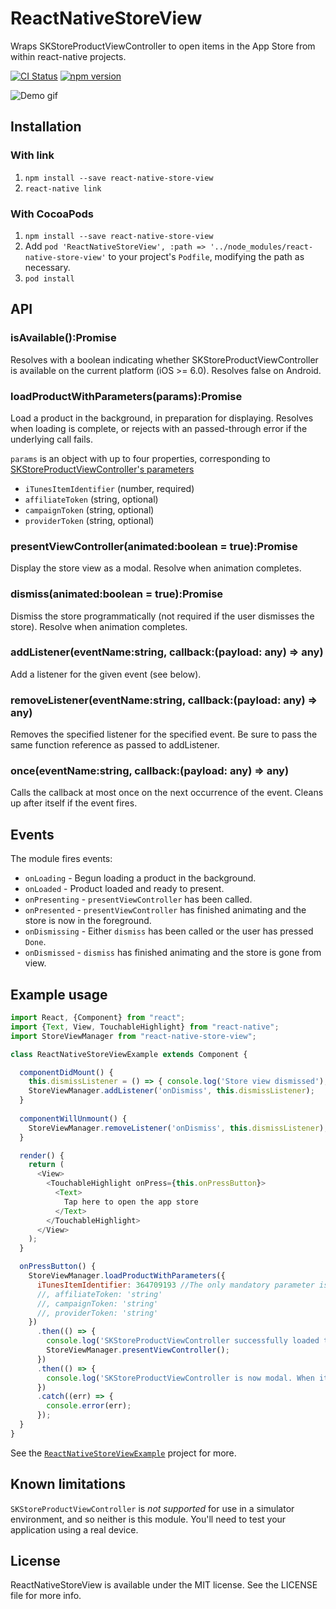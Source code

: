 # ReactNativeStoreView

Wraps SKStoreProductViewController to open items in the App Store from within react-native projects.

[![CI Status](https://travis-ci.org/rh389/react-native-store-view.svg?branch=master)](https://travis-ci.org/rh389/react-native-store-view) [![npm version](https://badge.fury.io/js/react-native-store-view.svg)](https://badge.fury.io/js/react-native-store-view)

![Demo gif](https://i.imgur.com/BlFbKmx.gif)

## Installation

### With link
1. `npm install --save react-native-store-view`
2. `react-native link`

### With CocoaPods
1. `npm install --save react-native-store-view`
2. Add `pod 'ReactNativeStoreView', :path => '../node_modules/react-native-store-view'` to your project's `Podfile`, modifying the path as necessary.
3. `pod install`

## API

### isAvailable():Promise<boolean>
Resolves with a boolean indicating whether SKStoreProductViewController is available on the current platform (iOS >= 6.0). Resolves false on Android.

### loadProductWithParameters(params):Promise<void>
Load a product in the background, in preparation for displaying. Resolves when loading is complete, or rejects with an passed-through error if the underlying call fails.

`params` is an object with up to four properties, corresponding to [SKStoreProductViewController's parameters](https://developer.apple.com/library/ios//documentation/StoreKit/Reference/SKITunesProductViewController_Ref/index.html#//apple_ref/doc/constant_group/Product_Dictionary_Keys)
 - `iTunesItemIdentifier` (number, required)
 - `affiliateToken` (string, optional)
 - `campaignToken` (string, optional)
 - `providerToken` (string, optional)
 
### presentViewController(animated:boolean = true):Promise<void>
Display the store view as a modal. Resolve when animation completes.

### dismiss(animated:boolean = true):Promise<void>
Dismiss the store programmatically (not required if the user dismisses the store). Resolve when animation completes.

### addListener(eventName:string, callback:(payload: any) => any)
Add a listener for the given event (see below).

### removeListener(eventName:string, callback:(payload: any) => any)
Removes the specified listener for the specified event. Be sure to pass the same function reference as passed to addListener.

### once(eventName:string, callback:(payload: any) => any)
Calls the callback at most once on the next occurrence of the event. Cleans up after itself if the event fires.

## Events

The module fires events:
 - `onLoading` - Begun loading a product in the background.
 - `onLoaded` - Product loaded and ready to present.
 - `onPresenting` - `presentViewController` has been called.
 - `onPresented` - `presentViewController` has finished animating and the store is now in the foreground.
 - `onDismissing` - Either `dismiss` has been called or the user has pressed `Done`.
 - `onDismissed` - `dismiss` has finished animating and the store is gone from view.

## Example usage

```js
import React, {Component} from "react";
import {Text, View, TouchableHighlight} from "react-native";
import StoreViewManager from "react-native-store-view";

class ReactNativeStoreViewExample extends Component {

  componentDidMount() {
    this.dismissListener = () => { console.log('Store view dismissed'); }
    StoreViewManager.addListener('onDismiss', this.dismissListener);
  }
  
  componentWillUnmount() {
    StoreViewManager.removeListener('onDismiss', this.dismissListener);
  }

  render() {
    return (
      <View>
        <TouchableHighlight onPress={this.onPressButton}>
          <Text>
            Tap here to open the app store
          </Text>
        </TouchableHighlight>
      </View>
    );
  }

  onPressButton() {
    StoreViewManager.loadProductWithParameters({
      iTunesItemIdentifier: 364709193 //The only mandatory parameter is a numeric App Store ID. This one is iBooks.
      //, affiliateToken: 'string'
      //, campaignToken: 'string'
      //, providerToken: 'string'
    })
      .then(() => {
        console.log('SKStoreProductViewController successfully loaded the product over the net, but is not yet displaying anything');
        StoreViewManager.presentViewController();
      })
      .then(() => {
        console.log('SKStoreProductViewController is now modal. When it is dismissed, we\'ll return to this view.');
      })
      .catch((err) => {
        console.error(err);
      });
  }
}
```

See the [`ReactNativeStoreViewExample`](https://github.com/rh389/react-native-store-view/tree/master/ReactNativeStoreViewExample) project for more.

## Known limitations
`SKStoreProductViewController` is *not supported* for use in a simulator environment, and so neither is this module. You'll need to test your application using a real device.

## License
ReactNativeStoreView is available under the MIT license. See the LICENSE file for more info.
